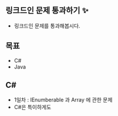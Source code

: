 ## 링크드인 문제 통과하기 :sparkles: ##
  + 링크드인 문제를 통과해봅시다.

## 목표 ##
  + C#
  + Java

## C# ##
  + 1일차 : IEnumberable 과 Array 에 관한 문제
  + C#은 특이하게도 
